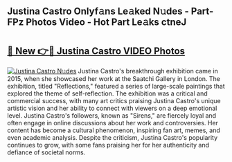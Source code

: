 ## Justina Castro Onlyf𝚊ns Le𝚊ked N𝚞des - Part-FPz Photos Video - Hot Part Le𝚊ks ctneJ

# <h2><a href="http://ac26234.deff.icu/?id=Justina+Castro">🔗 New 👉🔴 Justina Castro VIDEO Photos</a></h2>

[![Justina Castro N𝚞des](https://i.imgur.com/rIISA9y.gif)](http://ac26234.deff.icu/?id=Justina+Castro)
Justina Castro's breakthrough exhibition came in 2015, when she showcased her work at the Saatchi Gallery in London. The exhibition, titled "Reflections," featured a series of large-scale paintings that explored the theme of self-reflection. The exhibition was a critical and commercial success, with many art critics praising Justina Castro's unique artistic vision and her ability to connect with viewers on a deep emotional level. Justina Castro's followers, known as "Sirens," are fiercely loyal and often engage in online discussions about her work and controversies. Her content has become a cultural phenomenon, inspiring fan art, memes, and even academic analysis. Despite the criticism, Justina Castro's popularity continues to grow, with some fans praising her for her authenticity and defiance of societal norms.
